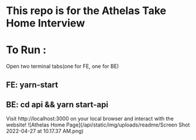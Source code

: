 # This repo is for the Athelas Take Home Interview

# To Run :

Open two terminal tabs(one for FE, one for BE)

## FE: yarn-start
## BE: cd api && yarn start-api

Visit http://localhost:3000 on your local browser and interact with the website!
![Athelas Home Page](/api/static/img/uploads/readme/Screen Shot 2022-04-27 at 10.17.37 AM.png)






